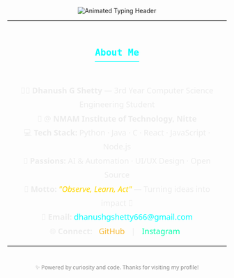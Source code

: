<p align="center">
  <img src="https://readme-typing-svg.demolab.com?font=Orbitron&size=44&pause=1800&color=ECECEC,F7B731,00FFFF,FFD700,FFFFFF,A5A5A5,00FFAB&background=00000000&center=true&vCenter=true&width=900&lines=Welcome+To+My+GitHub+Profile;I'm+Dhanush+G+Shetty;Observe+++%E2%9A%99%EF%B8%8F+++Learn+++%E2%9A%99%EF%B8%8F+++Act" 
       alt="Animated Typing Header" />
</p>

---

<div align="center" style="margin: 32px 0; font-family: 'Space Mono', monospace;">
  <h2 style="color: #00FFFF; border-bottom: 1px solid #00FFFF; display: inline-block; padding-bottom: 8px;">
    About Me
  </h2>
</div>

<div align="center" style="max-width: 720px; margin: 0 auto; font-family: 'Segoe UI', sans-serif; color: #ECECEC; line-height: 1.8; padding: 0 16px;">
  <ul style="list-style: none; padding: 0; font-size: 18px;">
    <li>🧑‍🎓 <strong>Dhanush G Shetty</strong> — 3rd Year Computer Science Engineering Student</li>
    <li>🏫 @ <strong>NMAM Institute of Technology, Nitte</strong></li>
    <li>💻 <strong>Tech Stack:</strong> Python · Java · C · React · JavaScript · Node.js</li>
    <li>🚀 <strong>Passions:</strong> AI & Automation · UI/UX Design · Open Source</li>
    <li>🌊 <strong>Motto:</strong> <em style="color: #FFD700;">"Observe, Learn, Act"</em> — Turning ideas into impact 🚀</li>
    <li>📧 <strong>Email:</strong> 
      <a href="mailto:dhanushgshetty666@gmail.com" style="color: #00FFFF; text-decoration: none;">
        dhanushgshetty666@gmail.com
      </a>
    </li>
    <li>🌐 <strong>Connect:</strong> 
      <a href="https://github.com/DZ1shetty" target="_blank" style="color: #F7B731; margin: 0 10px; text-decoration: none;">GitHub</a> | 
      <a href="https://instagram.com/dhanu_shetty1105" target="_blank" style="color: #00FFAB; margin: 0 10px; text-decoration: none;">Instagram</a>
    </li>
  </ul>
</div>

---

<div align="center" style="margin-top: 40px; font-size: 0.9em; color: #8A8A8A; font-family: 'Segoe UI';">
  ✨ Powered by curiosity and code. Thanks for visiting my profile!
</div>
